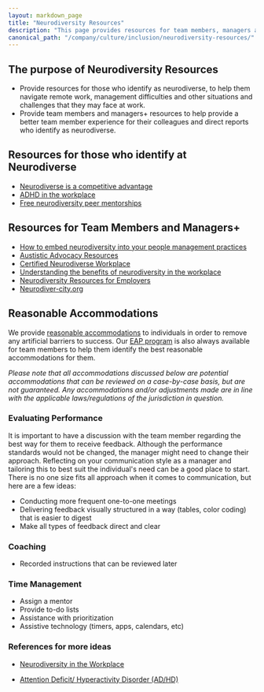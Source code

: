```yaml
---
layout: markdown_page
title: "Neurodiversity Resources"
description: "This page provides resources for team members, managers and those who identify as neurodiverse"
canonical_path: "/company/culture/inclusion/neurodiversity-resources/"
---
```


## The purpose of Neurodiversity Resources 

- Provide resources for those who identify as neurodiverse, to help them navigate remote work, management difficulties and other situations and challenges that they may face at work. 
- Provide team members and managers+ resources to help provide a better team member experience for their colleagues and direct reports who identify as neurodiverse. 

## Resources for those who identify at Neurodiverse
- [Neurodiverse is a competitive advantage](https://hbr.org/2017/05/neurodiversity-as-a-competitive-advantage)
- [ADHD in the workplace](https://www.webmd.com/add-adhd/adhd-in-the-workplace)
- [Free neurodiversity peer mentorships](https://www.neurodiver-city.org/)

## Resources for Team Members and Managers+

- [How to embed neurodiversity into your people management practices](https://www.hrzone.com/perform/people/how-to-embed-neurodiversity-into-your-people-management-practices)
- [Austistic Advocacy Resources](https://autisticadvocacy.org/resources/accessibility/)
- [Certified Neurodiverse Workplace](https://ibcces.org/certified-neurodiverse-workplace/)
- [Understanding the benefits of neurodiversity in the workplace](https://www.hays.com.au/blog/insights/understanding-the-benefits-of-neurodiversity-in-the-workplace)
- [Neurodiversity Resources for Employers](https://www.neurodiversityhub.org/resources-for-employers)
- [Neurodiver-city.org](https://www.neurodiver-city.org/)


## Reasonable Accommodations

We provide [reasonable accommodations](/handbook/people-policies/inc-usa/#reasonable-accommodation) to individuals in order to remove any artificial barriers to success.  Our [EAP program](https://about.gitlab.com/handbook/total-rewards/benefits/modern-health/) is also always available for team members to help them identify the best reasonable accommodations for them.

_Please note that all accommodations discussed below are potential accommodations that can be reviewed on a case-by-case basis, but are not guaranteed. Any accommodations and/or adjustments made are in line with the applicable laws/regulations of the jurisdiction in question._

### Evaluating Performance

It is important to have a discussion with the team member regarding the best way for them to receive feedback.  Although the performance standards would not be changed, the manager might need to change their approach. Reflecting on your communication style as a manager and tailoring this to best suit the individual's need can be a good place to start. There is no one size fits all approach when it comes to communication, but here are a few ideas:

* Conducting more frequent one-to-one meetings
* Delivering feedback visually structured in a way (tables, color coding) that is easier to digest 
* Make all types of feedback direct and clear

### Coaching

* Recorded instructions that can be reviewed later

### Time Management

 * Assign a mentor
 * Provide to-do lists
 * Assistance with prioritization
 * Assistive technology (timers, apps, calendars, etc)

### References for more ideas

 * [Neurodiversity in the Workplace](https://askearn.org/topics/neurodiversity-in-the-workplace/#1557151728256-a74a15bb-64c5)

* [Attention Deficit/ Hyperactivity Disorder (AD/HD)](https://askjan.org/disabilities/Attention-Deficit-Hyperactivity-Disorder-AD-HD.cfm)



